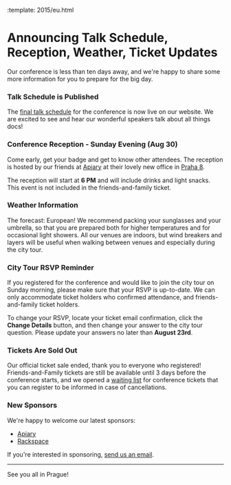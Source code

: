 :template: 2015/eu.html

# Announcing Talk Schedule, Reception, Weather, Ticket Updates

Our conference is less than ten days away, and we're happy to share some more information
for you to prepare for the big day.

### Talk Schedule is Published

The [final talk schedule](http://www.writethedocs.org/conf/eu/2015/schedule/) for the
conference is now live on our website. We are excited to see and hear our wonderful
speakers talk about all things docs!

### Conference Reception - Sunday Evening (Aug 30)

Come early, get your badge and get to know other attendees. The reception is hosted by our
friends at [Apiary](https://apiary.io/company#contact) at their lovely new office
in [Praha 8](https://goo.gl/maps/L7wCE).

The reception will start at **6 PM** and will include drinks and light snacks. This event is
not included in the friends-and-family ticket.

### Weather Information

The forecast: European! We recommend packing your sunglasses and your umbrella, so that you
are prepared both for higher temperatures and for occasional light showers. All our venues
are indoors, but wind breakers and layers will be useful when walking between venues and
especially during the city tour.

### City Tour RSVP Reminder

If you registered for the conference and would like to join the city tour on Sunday morning,
please make sure that your RSVP is up-to-date. We can only accommodate ticket holders who
confirmed attendance, and friends-and-family ticket holders.

To change your RSVP, locate your ticket email confirmation, click the **Change Details** button,
and then change your answer to the city tour question. Please update your answers no later
than **August 23rd**.

### Tickets Are Sold Out

Our official ticket sale ended, thank you to everyone who registered! Friends-and-Family
tickets are still be available until 3 days before the conference starts, and we opened a
[waiting list][tickets] for conference tickets that you can register to be informed in case of
cancellations.

[tickets]: https://ti.to/writethedocs/write-the-docs-eu-2015

### New Sponsors

We're happy to welcome our latest sponsors:

* [Apiary](https://apiary.io/)
* [Rackspace](http://www.rackspace.com/)

If you're interested in sponsoring, [send us an email][email-us].

[email-us]: mailto:europe@writethedocs.org

----

See you all in Prague!
